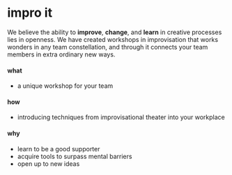 # impro it

We believe the ability to **improve**, **change**, and **learn** in creative processes lies in openness.
We have created workshops in improvisation that works wonders in any team constellation, and through it connects your team members in extra ordinary new ways. 

#### what
- a unique workshop for your team  
#### how
- introducing techniques from improvisational theater into your workplace
#### why
- learn to be a good supporter 
- acquire tools to surpass mental barriers
- open up to new ideas






